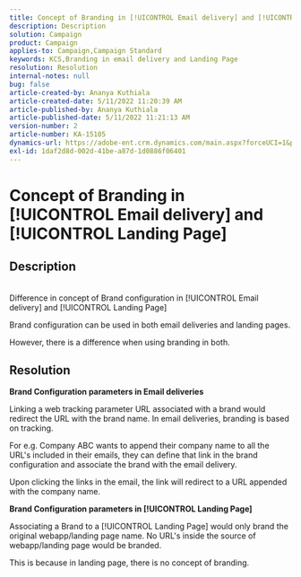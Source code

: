 ```yaml
---
title: Concept of Branding in [!UICONTROL Email delivery] and [!UICONTROL Landing Page]
description: Description
solution: Campaign
product: Campaign
applies-to: Campaign,Campaign Standard
keywords: KCS,Branding in email delivery and Landing Page
resolution: Resolution
internal-notes: null
bug: false
article-created-by: Ananya Kuthiala
article-created-date: 5/11/2022 11:20:39 AM
article-published-by: Ananya Kuthiala
article-published-date: 5/11/2022 11:21:13 AM
version-number: 2
article-number: KA-15105
dynamics-url: https://adobe-ent.crm.dynamics.com/main.aspx?forceUCI=1&pagetype=entityrecord&etn=knowledgearticle&id=189a795e-1cd1-ec11-a7b5-0022480a8e40
exl-id: 1daf2d8d-002d-41be-a87d-1d0886f06401
---
```

# Concept of Branding in [!UICONTROL Email delivery] and [!UICONTROL Landing Page]

## Description

<br>Difference in concept of Brand configuration in [!UICONTROL Email delivery] and [!UICONTROL Landing Page]



Brand configuration can be used in both email deliveries and landing pages.

However, there is a difference when using branding in both.






## Resolution

<b>Brand Configuration parameters in Email deliveries</b>


Linking a web tracking parameter URL associated with a brand would redirect the URL with the brand name. In email deliveries, branding is based on tracking.

For e.g. Company ABC wants to append their company name to all the URL's included in their emails, they can define that link in the brand configuration and associate the brand with the email delivery.

Upon clicking the links in the email, the link will redirect to a URL appended with the company name.




<b>Brand Configuration parameters in [!UICONTROL Landing Page]</b>


Associating a Brand to a [!UICONTROL Landing Page] would only brand the original webapp/landing page name. No URL's inside the source of webapp/landing page would be branded.

This is because in landing page, there is no concept of branding.
